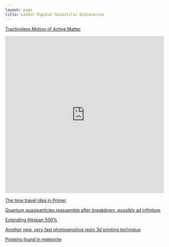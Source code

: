 ```yaml
---
layout: page
title: Latest Popular Scientific Discoveries
---
```


[Tractionless Motion of Active Matter](https://phys.org/news/2019-12-discovery-reveals-tractionless-motion.html)
<iframe width="100%" height="500px" src="https://phys.org/news/2019-12-discovery-reveals-tractionless-motion.html" frameborder="0"
allowfullscreen></iframe>

[The time travel idea in Primer](https://futurism.com/astrophysicist-build-time-machine-past)

[Quantum quasiparticles reassemble after breakdown, possibly ad infinitum](https://www.sciencealert.com/scientists-find-evidence-a-strange-group-of-quantum-particles-are-basically-immortal)

[Extending lifespan 500%](https://phys.org/news/2020-01-biological-scientists-pathways-lifespan.html)

[Another new, very fast photosensitive resin 3d printing technique](https://arstechnica.com/gadgets/2020/02/a-new-spin-on-3d-printing-can-produce-an-object-in-seconds/)

[Proteins found in meteorite](https://phys.org/news/2020-03-protein-meteorite.html)